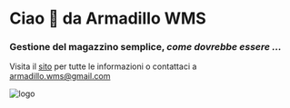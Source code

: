 # Ciao 👋 da Armadillo WMS
### Gestione del magazzino semplice, _come dovrebbe essere ..._
Visita il [sito](https://armadillo-wms.github.io/) per tutte le informazioni o contattaci a <a href="mailto:armadillo.wms@gmail.com">armadillo.wms@gmail.com</a>



![logo](https://armadillo-wms.github.io/images/armadillo.png)
